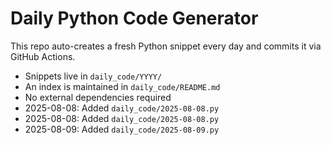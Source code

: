 # Daily Python Code Generator

This repo auto-creates a fresh Python snippet every day and commits it via GitHub Actions.

- Snippets live in `daily_code/YYYY/`
- An index is maintained in `daily_code/README.md`
- No external dependencies required
- 2025-08-08: Added `daily_code/2025-08-08.py`
- 2025-08-08: Added `daily_code/2025-08-08.py`
- 2025-08-09: Added `daily_code/2025-08-09.py`
